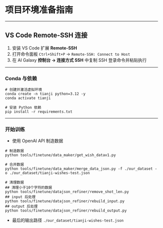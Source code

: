 # 项目环境准备指南

---

## VS Code Remote-SSH 连接

1. 安装 VS Code 扩展 **Remote-SSH**  
2. 打开命令面板 `Ctrl+Shift+P` → `Remote-SSH: Connect to Host`  
3. 在 AI Galaxy **控制台 → 连接方式 SSH** 中复制 SSH 登录命令并粘贴执行

---

### Conda 与依赖

```shell
# 创建并激活虚拟环境
conda create -n tianji python=3.12 -y
conda activate tianji

# 安装 Python 依赖
pip install -r requirements.txt
```

---

### 开始训练

- 使用 OpenAI API 制造数据

```shell
# 制造数据
python tools/finetune/data_maker/get_wish_datav1.py

# 合并数据
python tools/finetune/data_maker/merge_data_json.py -f ./our_dataset -o ./our_dataset/tianji-wishes-test.json

# 清理数据
## 清理小于10个字符的数据
python tools/finetune/datajson_refiner/remove_shot_len.py
## input 后处理
python tools/finetune/datajson_refiner/rebuild_input.py
## output 后处理
python tools/finetune/datajson_refiner/rebuild_output.py
```

- 最后的输出路径 `./our_dataset/tianji-wishes-test.json`
